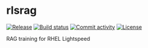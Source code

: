 # rlsrag

[![Release](https://img.shields.io/github/v/release/major/rlsrag)](https://img.shields.io/github/v/release/major/rlsrag)
[![Build status](https://img.shields.io/github/actions/workflow/status/major/rlsrag/main.yml?branch=main)](https://github.com/major/rlsrag/actions/workflows/main.yml?query=branch%3Amain)
[![Commit activity](https://img.shields.io/github/commit-activity/m/major/rlsrag)](https://img.shields.io/github/commit-activity/m/major/rlsrag)
[![License](https://img.shields.io/github/license/major/rlsrag)](https://img.shields.io/github/license/major/rlsrag)

RAG training for RHEL Lightspeed
